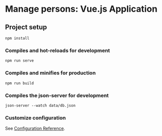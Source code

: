 # Manage persons: Vue.js Application

## Project setup

```
npm install
```

### Compiles and hot-reloads for development

```
npm run serve
```

### Compiles and minifies for production

```
npm run build
```

### Compiles the json-server for development

```
json-server --watch data/db.json
```

### Customize configuration

See [Configuration Reference](https://cli.vuejs.org/config/).
